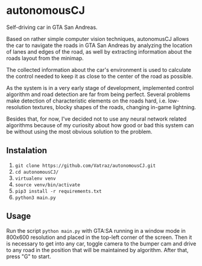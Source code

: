 # autonomousCJ
Self-driving car in GTA San Andreas.

Based on rather simple computer vision techniques, autonomusCJ allows the car to navigate the roads in GTA San Andreas 
by analyzing the location of lanes and edges of the road, as well by extracting information about the roads layout from 
the minimap. 

The collected information about the car's environment is used to calculate the control needed to keep it as close to the 
center of the road as possible.

As the system is in a very early stage of development, implemented control algorithm and road detection are far from 
being perfect. Several problems make detection of characteristic elements on the roads hard, i.e. low-resolution 
textures, blocky shapes of the roads, changing in-game lightning.  

Besides that, for now, I've decided not to use any neural network related algorithms because of my curiosity about how good or 
bad this system can be without using the most obvious solution to the problem. 

## Instalation

1. ```git clone https://github.com/Vatraz/autonomousCJ.git```
2. ```cd autonomousCJ/```
3. ```virtualenv venv```
4. ```source venv/bin/activate```
5. ```pip3 install -r requirements.txt```
6. ```python3 main.py```

## Usage

Run the script ```python main.py``` with GTA:SA running in a window mode in 800x600 resolution and placed in the top-left corner of the screen. Then it is necessary to get into any car, toggle camera to the bumper cam and drive 
to any road in the position that will be maintained by algorithm. After that, press "G" to start.
